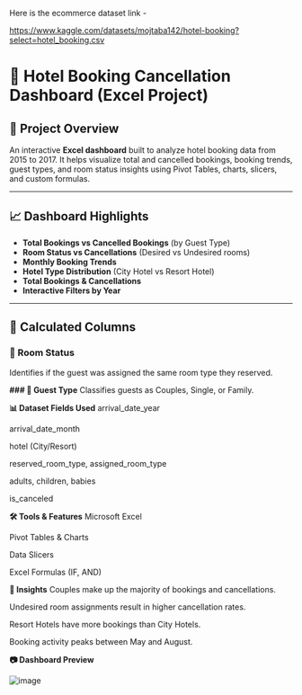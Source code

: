 Here is the ecommerce dataset link -

https://www.kaggle.com/datasets/mojtaba142/hotel-booking?select=hotel_booking.csv

# 🏨 Hotel Booking Cancellation Dashboard (Excel Project)

## 📌 Project Overview

An interactive **Excel dashboard** built to analyze hotel booking data from 2015 to 2017. It helps visualize total and cancelled bookings, booking trends, guest types, and room status insights using Pivot Tables, charts, slicers, and custom formulas.

---

## 📈 Dashboard Highlights

- **Total Bookings vs Cancelled Bookings** (by Guest Type)
- **Room Status vs Cancellations** (Desired vs Undesired rooms)
- **Monthly Booking Trends**
- **Hotel Type Distribution** (City Hotel vs Resort Hotel)
- **Total Bookings & Cancellations**
- **Interactive Filters by Year**

---

## 🧠 Calculated Columns

### 🔹 Room Status

Identifies if the guest was assigned the same room type they reserved.

**### 🔹 Guest Type**
Classifies guests as Couples, Single, or Family.

**📊 Dataset Fields Used**
arrival_date_year

arrival_date_month

hotel (City/Resort)

reserved_room_type, assigned_room_type

adults, children, babies

is_canceled

**🛠 Tools & Features**
Microsoft Excel

Pivot Tables & Charts

Data Slicers

Excel Formulas (IF, AND)

**📌 Insights**
Couples make up the majority of bookings and cancellations.

Undesired room assignments result in higher cancellation rates.

Resort Hotels have more bookings than City Hotels.

Booking activity peaks between May and August.

**📷 Dashboard Preview**


![image](https://github.com/user-attachments/assets/1989f721-3f60-4d9a-b8b4-0dba9dbf7290)

